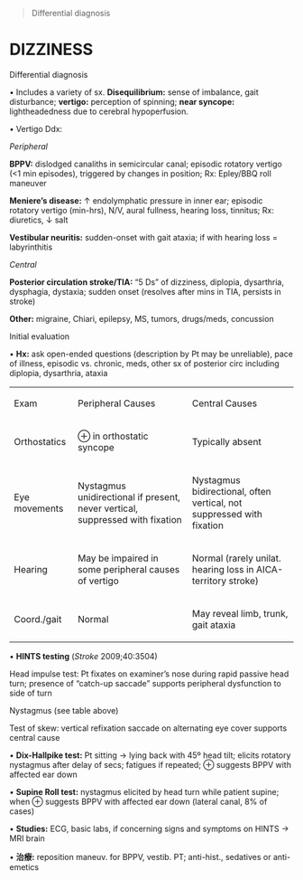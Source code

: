 

> Differential diagnosis


# DIZZINESS

Differential diagnosis

• Includes a variety of sx. **Disequilibrium:** sense of imbalance, gait disturbance; **vertigo:** perception of spinning; **near syncope:** lightheadedness due to cerebral hypoperfusion.

• Vertigo Ddx:

_Peripheral_

**BPPV:** dislodged canaliths in semicircular canal; episodic rotatory vertigo (<1 min episodes), triggered by changes in position; Rx: Epley/BBQ roll maneuver

**Meniere’s disease:** ↑ endolymphatic pressure in inner ear; episodic rotatory vertigo (min-hrs), N/V, aural fullness, hearing loss, tinnitus; Rx: diuretics, ↓ salt

**Vestibular neuritis:** sudden-onset with gait ataxia; if with hearing loss = labyrinthitis

_Central_

**Posterior circulation stroke/TIA:** “5 Ds” of dizziness, diplopia, dysarthria, dysphagia, dystaxia; sudden onset (resolves after mins in TIA, persists in stroke)

**Other:** migraine, Chiari, epilepsy, MS, tumors, drugs/meds, concussion

Initial evaluation

• **Hx:** ask open-ended questions (description by Pt may be unreliable), pace of illness, episodic vs. chronic, meds, other sx of posterior circ including diplopia, dysarthria, ataxia

<table><colgroup><col> <col> <col></colgroup><tbody><tr><td><p>Exam</p></td><td><p>Peripheral Causes</p></td><td><p>Central Causes</p></td></tr><tr><td><p>Orthostatics</p></td><td><p>⊕ in orthostatic syncope</p></td><td><p>Typically absent</p></td></tr><tr><td><p>Eye movements</p></td><td><p>Nystagmus unidirectional if present, never vertical, suppressed with fixation</p></td><td><p>Nystagmus bidirectional, often vertical, not suppressed with fixation</p></td></tr><tr><td><p>Hearing</p></td><td><p>May be impaired in some peripheral causes of vertigo</p></td><td><p>Normal (rarely unilat. hearing loss in AICA-territory stroke)</p></td></tr><tr><td><p>Coord./gait</p></td><td><p>Normal</p></td><td><p>May reveal limb, trunk, gait ataxia</p></td></tr></tbody></table>

• **HINTS testing** (_Stroke_ 2009;40:3504)

Head impulse test: Pt fixates on examiner’s nose during rapid passive head turn; presence of “catch-up saccade” supports peripheral dysfunction to side of turn

Nystagmus (see table above)

Test of skew: vertical refixation saccade on alternating eye cover supports central cause

• **Dix-Hallpike test:** Pt sitting → lying back with 45º head tilt; elicits rotatory nystagmus after delay of secs; fatigues if repeated; ⊕ suggests BPPV with affected ear down

• **Supine Roll test:** nystagmus elicited by head turn while patient supine; when ⊕ suggests BPPV with affected ear down (lateral canal, 8% of cases)

• **Studies:** ECG, basic labs, if concerning signs and symptoms on HINTS → MRI brain

• **治療:** reposition maneuv. for BPPV, vestib. PT; anti-hist., sedatives or anti-emetics
